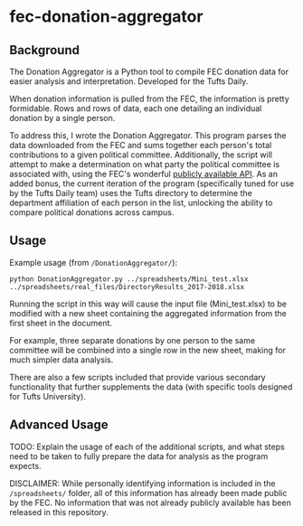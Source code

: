 # fec-donation-aggregator

## Background
The Donation Aggregator is a Python tool to compile FEC donation data for easier analysis and interpretation. Developed for the Tufts Daily.

When donation information is pulled from the FEC, the information is pretty formidable. Rows and rows of data, each one detailing an individual donation by a single person.

To address this, I wrote the Donation Aggregator. This program parses the data downloaded from the FEC and sums together each person's total contributions to a given political committee. Additionally, the script will attempt to make a determination on what party the political committee is associated with, using the FEC's wonderful [publicly available API](https://api.open.fec.gov/developers/). As an added bonus, the current iteration of the program (specifically tuned for use by the Tufts Daily team) uses the Tufts directory to determine the department affiliation of each person in the list, unlocking the ability to compare political donations across campus.

## Usage

Example usage (from ``/DonationAggregator/``):

`python DonationAggregator.py ../spreadsheets/Mini_test.xlsx ../spreadsheets/real_files/DirectoryResults_2017-2018.xlsx`

Running the script in this way will cause the input file (Mini_test.xlsx) to be modified with a new sheet containing the aggregated information from the first sheet in the document.

For example, three separate donations by one person to the same committee will be combined into a single row in the new sheet, making for much simpler data analysis.

There are also a few scripts included that provide various secondary functionality that further supplements the data (with specific tools designed for Tufts University).

## Advanced Usage

TODO: Explain the usage of each of the additional scripts, and what steps need to be taken to fully prepare the data for analysis as the program expects.

DISCLAIMER: While personally identifying information is included in the `/spreadsheets/` folder, all of this information has already been made public by the FEC. No information that was not already publicly available has been released in this repository.
